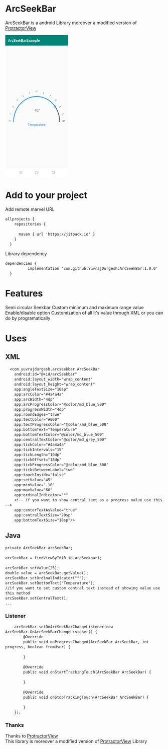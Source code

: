# ArcSeekBar

ArcSeekBar is a android Library moreover a modified version of <a href="https://github.com/GoodieBag/ProtractorView">ProtractorView</a>

<img src="https://github.com/YuvrajDurgesh/ArcSeekBar/blob/master/IMG_20200608_194614%5B1%5D.JPG" width="200" height="450">

# Add to your project

Add remote marvel URL

    allprojects {
        repositories {

          maven { url 'https://jitpack.io' }
        }
      }

Library dependency

    dependencies {
              implementation 'com.github.YuvrajDurgesh:ArcSeekBar:1.0.0'
      }
      
  
# Features 
  Semi circular Seekbar
  Custom minimum and maximum range value
  Enable/disable option
  Customization of all it's value through XML or you can do by programatically
  
  # Uses
  
  ## XML
  
      <com.yuvrajdurgesh.arcseekbar.ArcSeekBar
        android:id="@+id/arcSeekbar"
        android:layout_width="wrap_content"
        android:layout_height="wrap_content"
        app:angleTextSize="10sp"
        app:arcColor="#4a4a4a"
        app:arcWidth="4dp"
        app:arcProgressColor="@color/md_blue_500"
        app:progressWidth="4dp"
        app:roundEdges="true"
        app:textColor="#000"
        app:textProgressColor="@color/md_blue_500"
        app:bottomText="Temperature"
        app:bottomTextColor="@color/md_blue_500"
        app:centralTextColor="@color/md_grey_500"
        app:tickColor="#4a4a4a"
        app:tickIntervals="15"
        app:tickLength="10dp"
        app:tickOffset="18dp"
        app:tickProgressColor="@color/md_blue_500"
        app:ticksBetweenLabel="two"
        app:touchInside="false"
        app:setValue="45"
        app:minValue="-10"
        app:maxValue="60"
        app:ordinalIndicator="°"
        <!-- if you want to show central text as a progress value use this -->
        app:centerTextAsValue="true"
        app:centralTextSize="20sp"
        app:bottomTextSize="18sp"/>
        
  
 ## Java
    
    private ArcSeekBar arcSeekBar;
    
    arcSeekBar = findViewById(R.id.arcSeekbar);
    
    arcSeekBar.setValue(25);
    double value = arcSeekBar.getValue();
    arcSeekBar.setOrdinalIndicator("°");
    arcSeekBar.setBottomText("Temperature");
    //if you want to set custom central text instead of showing value use this method
    arcSeekBar.setCentralText();
    ...
    
    
### Listener

        arcSeekBar.setOnArcSeekBarChangeListener(new ArcSeekBar.OnArcSeekBarChangeListener() {
            @Override
            public void onProgressChanged(ArcSeekBar ArcSeekBar, int progress, boolean fromUser) {

            }

            @Override
            public void onStartTrackingTouch(ArcSeekBar ArcSeekBar) {

            }

            @Override
            public void onStopTrackingTouch(ArcSeekBar ArcSeekBar) {

            }
        });
        
        
### Thanks
Thanks to <a href="https://github.com/GoodieBag/ProtractorView">ProtractorView</a><br>
This library is moreover a modified version of <a href="https://github.com/GoodieBag/ProtractorView">ProtractorView</a> Library
